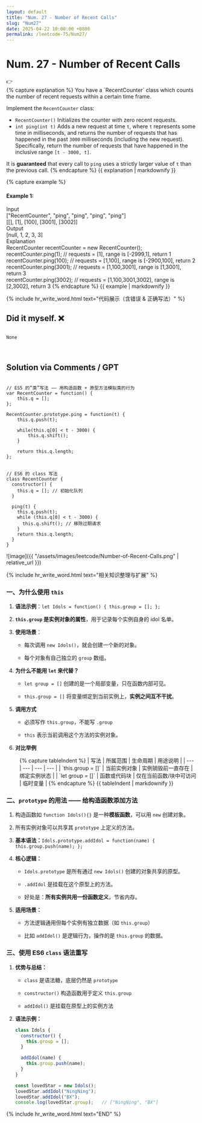 ```yaml
---
layout: default
title: "Num. 27 - Number of Recent Calls"
slug: "Num27"
date: 2025-04-22 10:00:00 +0800
permalink: /leetcode-75/Num27/
---
```


# Num. 27 - Number of Recent Calls

<aside class="asideDiv">
    <div>👉</div>
    <div>
        <main>
            {% capture explanation %}
You have a `RecentCounter` class which counts the number of recent requests within a certain time frame.

Implement the `RecentCounter` class:

- `RecentCounter()` Initializes the counter with zero recent requests.
- `int ping(int t)` Adds a new request at time `t`, where `t` represents some time in milliseconds, and returns the number of requests that has happened in the past `3000` milliseconds (including the new request). Specifically, return the number of requests that have happened in the inclusive range `[t - 3000, t]`.

It is **guaranteed** that every call to `ping` uses a strictly larger value of `t` than the previous call.
            {% endcapture %}
            {{ explanation | markdownify }}
        </main>
        <main>
            {% capture example %}
#### Example 1:
Input  
["RecentCounter", "ping", "ping", "ping", "ping"]  
[[], [1], [100], [3001], [3002]]  
Output  
[null, 1, 2, 3, 3]  
Explanation  
RecentCounter recentCounter = new RecentCounter();  
recentCounter.ping(1);     // requests = [1], range is [-2999,1], return 1  
recentCounter.ping(100);   // requests = [1,100], range is [-2900,100], return 2  
recentCounter.ping(3001);  // requests = [1,100,3001], range is [1,3001], return 3  
recentCounter.ping(3002);  // requests = [1,100,3001,3002], range is [2,3002], return 3
            {% endcapture %}
            {{ example | markdownify }}
        </main>
    </div>
</aside>

{% include hr_write_word.html text="代码展示（含错误 & 正确写法）" %}

## **Did it myself.** &#x274C; 
<pre><code class="language-js">
None
</code></pre>
<br />

## **Solution via Comments / GPT**
<pre><code class="language-js">
// ES5 的“类”写法 —— 用构造函数 + 原型方法模拟类的行为
var RecentCounter = function() {
    this.q = [];
};

RecentCounter.prototype.ping = function(t) {
    this.q.push(t);

    while(this.q[0] < t - 3000) {
        this.q.shift();
    }

    return this.q.length;
};
</code></pre>
<pre><code class="language-js">
// ES6 的 class 写法
class RecentCounter {
  constructor() {
    this.q = []; // 初始化队列
  }

  ping(t) {
    this.q.push(t);
    while (this.q[0] < t - 3000) {
      this.q.shift(); // 移除过期请求
    }
    return this.q.length;
  }
}
</code></pre>

![image]({{ "/assets/images/leetcode/Number-of-Recent-Calls.png" | relative_url }})

{% include hr_write_word.html text="相关知识整理与扩展" %}


### **一、为什么使用 `this`**

1. **语法示例**：`let Idols = function() { this.group = []; };`

2. **`this.group` 是实例对象的属性**，用于记录每个实例自身的 idol 名单。

3. **使用场景**：

    - 每次调用 `new Idols()`，就会创建一个新的对象。

    - 每个对象有自己独立的 `group` 数组。

4. **为什么不能用 `let` 来代替？**

    - `let group = []` 创建的是一个局部变量，只在函数内部可见。

    - `this.group = []` 将变量绑定到当前实例上，**实例之间互不干扰**。

5. **调用方式**

    - 必须写作 `this.group`，不能写 `.group`

    - `this` 表示当前调用这个方法的实例对象。

6. **对比举例**
    
<div style="margin-left: 2.5em;">
{% capture tableIndent %}
| 写法 | 所属范围 | 生命周期 | 用途说明 |
| --- | --- | --- | --- |
| `this.group = []` | 当前实例对象 | 实例销毁前一直存在 | 绑定实例状态 |
| `let group = []` | 函数或代码块 | 仅在当前函数/块中可访问 | 临时变量 |
{% endcapture %}
{{ tableIndent | markdownify }}
</div>


### **二、`prototype` 的用法 —— 给构造函数添加方法**

1. 构造函数如 `function Idols(){}` 是一种**模板函数**，可以用 `new` 创建对象。

2. 所有实例对象可以共享其 `prototype` 上定义的方法。

3. **基本语法：**`Idols.prototype.addIdol = function(name) { this.group.push(name); };`

4. **核心逻辑：**

    - `Idols.prototype` 是所有通过 `new Idols()` 创建的对象共享的原型。

    - `.addIdol` 是挂载在这个原型上的方法。

    - 好处是：**所有实例共用一份函数定义**，节省内存。

5. **适用场景：**

    - 方法逻辑通用但每个实例有独立数据（如 `this.group`）

    - 比如 `addIdol()` 是逻辑行为，操作的是 `this.group` 的数据。

### **三、使用 ES6 `class` 语法重写**

1. **优势与总结：**

    - `class` 是语法糖，底层仍然是 `prototype`

    - `constructor()` 构造函数用于定义 `this.group`

    - `addIdol()` 是挂载在原型上的实例方法

2. **语法示例：**
    
    ```jsx
    class Idols {
      constructor() {
        this.group = [];
      }
    
      addIdol(name) {
        this.group.push(name);
      }
    }
    
    const lovedStar = new Idols();
    lovedStar.addIdol("NingNing");
    lovedStar.addIdol("BX");
    console.log(lovedStar.group);   // ["NingNing", "BX"]
    ```

{% include hr_write_word.html text="END" %}